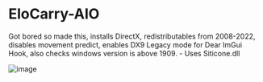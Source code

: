 # EloCarry-AIO

Got bored so made this, installs DirectX, redistributables from 2008-2022, disables movement predict, enables DX9 Legacy mode for Dear ImGui Hook, also checks windows version is above 1909.  - Uses Siticone.dll

![image](https://user-images.githubusercontent.com/92890425/166123997-2cfdd79c-fc51-46d0-a71a-2989f8b0b671.png)

